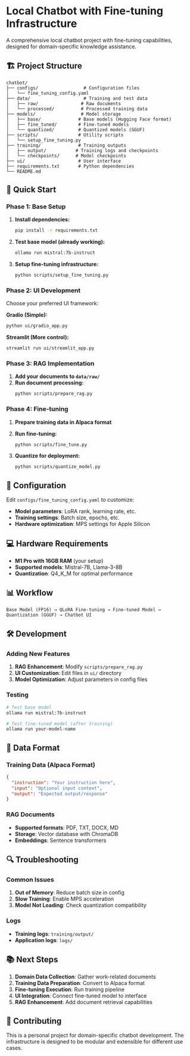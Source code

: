 # Local Chatbot with Fine-tuning Infrastructure

A comprehensive local chatbot project with fine-tuning capabilities, designed for domain-specific knowledge assistance.

## 🏗️ Project Structure

```
chatbot/
├── configs/                 # Configuration files
│   └── fine_tuning_config.yaml
├── data/                    # Training and test data
│   ├── raw/                # Raw documents
│   └── processed/          # Processed training data
├── models/                 # Model storage
│   ├── base/              # Base models (Hugging Face format)
│   ├── fine_tuned/        # Fine-tuned models
│   └── quantized/         # Quantized models (GGUF)
├── scripts/               # Utility scripts
│   └── setup_fine_tuning.py
├── training/              # Training outputs
│   ├── output/           # Training logs and checkpoints
│   └── checkpoints/      # Model checkpoints
├── ui/                    # User interface
├── requirements.txt       # Python dependencies
└── README.md
```

## 🚀 Quick Start

### Phase 1: Base Setup

1. **Install dependencies:**
   ```bash
   pip install -r requirements.txt
   ```

2. **Test base model (already working):**
   ```bash
   ollama run mistral:7b-instruct
   ```

3. **Setup fine-tuning infrastructure:**
   ```bash
   python scripts/setup_fine_tuning.py
   ```

### Phase 2: UI Development

Choose your preferred UI framework:

**Gradio (Simple):**
```bash
python ui/gradio_app.py
```

**Streamlit (More control):**
```bash
streamlit run ui/streamlit_app.py
```

### Phase 3: RAG Implementation

1. **Add your documents to `data/raw/`**
2. **Run document processing:**
   ```bash
   python scripts/prepare_rag.py
   ```

### Phase 4: Fine-tuning

1. **Prepare training data in Alpaca format**
2. **Run fine-tuning:**
   ```bash
   python scripts/fine_tune.py
   ```

3. **Quantize for deployment:**
   ```bash
   python scripts/quantize_model.py
   ```

## 🔧 Configuration

Edit `configs/fine_tuning_config.yaml` to customize:

- **Model parameters**: LoRA rank, learning rate, etc.
- **Training settings**: Batch size, epochs, etc.
- **Hardware optimization**: MPS settings for Apple Silicon

## 💻 Hardware Requirements

- **M1 Pro with 16GB RAM** (your setup)
- **Supported models**: Mistral-7B, Llama-3-8B
- **Quantization**: Q4_K_M for optimal performance

## 📊 Workflow

```
Base Model (FP16) → QLoRA Fine-tuning → Fine-tuned Model → Quantization (GGUF) → Chatbot UI
```

## 🛠️ Development

### Adding New Features

1. **RAG Enhancement**: Modify `scripts/prepare_rag.py`
2. **UI Customization**: Edit files in `ui/` directory
3. **Model Optimization**: Adjust parameters in config files

### Testing

```bash
# Test base model
ollama run mistral:7b-instruct

# Test fine-tuned model (after training)
ollama run your-model-name
```

## 📝 Data Format

### Training Data (Alpaca Format)
```json
{
  "instruction": "Your instruction here",
  "input": "Optional input context",
  "output": "Expected output/response"
}
```

### RAG Documents
- **Supported formats**: PDF, TXT, DOCX, MD
- **Storage**: Vector database with ChromaDB
- **Embeddings**: Sentence transformers

## 🔍 Troubleshooting

### Common Issues

1. **Out of Memory**: Reduce batch size in config
2. **Slow Training**: Enable MPS acceleration
3. **Model Not Loading**: Check quantization compatibility

### Logs

- **Training logs**: `training/output/`
- **Application logs**: `logs/`

## 📚 Next Steps

1. **Domain Data Collection**: Gather work-related documents
2. **Training Data Preparation**: Convert to Alpaca format
3. **Fine-tuning Execution**: Run training pipeline
4. **UI Integration**: Connect fine-tuned model to interface
5. **RAG Enhancement**: Add document retrieval capabilities

## 🤝 Contributing

This is a personal project for domain-specific chatbot development. The infrastructure is designed to be modular and extensible for different use cases.
